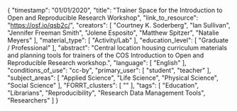 {
    "timestamp": "01/01/2020",
    "title": "Trainer Space for the Introduction to Open and Reproducible Research Workshop",
    "link_to_resource": "https://osf.io/qsb2c/",
    "creators": [
        "Courtney K. Soderberg",
        "Ian Sullivan",
        "Jennifer Freeman Smith",
        "Jolene Esposito",
        "Matthew Spitzer",
        "Natalie Meyers"
    ],
    "material_type": [
        "Activity/Lab"
    ],
    "education_level": [
        "Graduate / Professional"
    ],
    "abstract": "Central location housing curriculum materials and planning tools for trainers of the COS Introduction to Open and Reproducible Research workshop.",
    "language": [
        "English"
    ],
    "conditions_of_use": "cc-by",
    "primary_user": [
        "student",
        "teacher"
    ],
    "subject_areas": [
        "Applied Science",
        "Life Science",
        "Physical Science",
        "Social Science"
    ],
    "FORRT_clusters": [
        ""
    ],
    "tags": [
        "Education",
        "Librarians",
        "Reproducibility",
        "Research Data Management Tools",
        "Researchers"
    ]
}